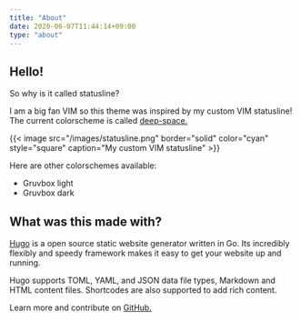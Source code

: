 ```yaml
---
title: "About"
date: 2020-06-07T11:44:14+09:00
type: "about"
---
```


## Hello!
So why is it called statusline? 

I am a big fan VIM so this theme was inspired by my custom VIM statusline!
The current colorscheme is called [deep-space.](https://github.com/tyrannicaltoucan/vim-deep-space)

{{< image src="/images/statusline.png" border="solid" color="cyan" style="square" caption="My custom VIM statusline" >}}

Here are other colorschemes available:
* Gruvbox light
* Gruvbox dark

## What was this made with?

[Hugo](https://gohugo.io) is a open source static website generator written in Go. Its incredibly flexibly and speedy framework makes it easy
to get your website up and running.

Hugo supports TOML, YAML, and JSON data file types, Markdown and HTML content files. Shortcodes are also supported to add
rich content.

Learn more and contribute on [GitHub.](https://github.com/gohugoio)
